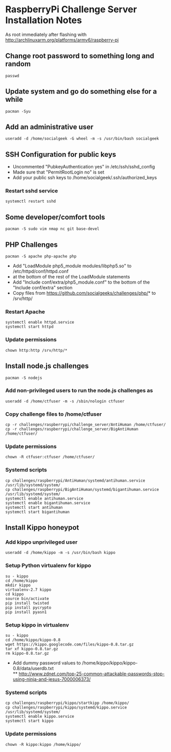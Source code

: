 # RaspberryPi Challenge Server Installation Notes  

As root immediately after flashing with http://archlinuxarm.org/platforms/armv6/raspberry-pi  

## Change root password to something long and random  

	passwd  

## Update system and go do something else for a while  

	pacman -Syu  

## Add an administrative user  

	useradd -d /home/socialgeek -G wheel -m -s /usr/bin/bash socialgeek 

## SSH Configuration for public keys
* Uncommented "PubkeyAuthentication yes" in /etc/ssh/sshd_config  
* Made sure that "PermitRootLogin no" is set  
* Add your public ssh keys to /home/socialgeek/.ssh/authorized_keys  

### Restart sshd service  
  
	systemctl restart sshd  

## Some developer/comfort tools  

	pacman -S sudo vim nmap nc git base-devel  

## PHP Challenges  

	pacman -S apache php-apache php  

* Add "LoadModule php5_module modules/libphp5.so" to /etc/httpd/conf/httpd.conf   
* at the bottom of the rest of the LoadModule statements  
* Add "Include conf/extra/php5_module.conf" to the bottom of the "Include conf/extra" section  
* Copy files from https://github.com/socialgeeks/challenges/php/* to /srv/http/  

### Restart Apache  

	systemctl enable httpd.service  
	systemctl start httpd  

### Update permissions

	chown http:http /srv/http/*  

## Install node.js challenges  

	pacman -S nodejs  

### Add non-privileged users to run the node.js challenges as  

	useradd -d /home/ctfuser -m -s /sbin/nologin ctfuser 

### Copy challenge files to /home/ctfuser

	cp -r challenges/raspberrypi/challenge_server/AntiHuman /home/ctfuser/  
	cp -r challenges/raspberrypi/challenge_server/BigAntiHuman /home/ctfuser/  

### Update permissions  

	chown -R ctfuser:ctfuser /home/ctfuser/  

### Systemd scripts  
 
	cp challenges/raspberrypi/AntiHuman/systemd/antihuman.service /usr/lib/systemd/system/  
	cp challenges/raspberrypi/BigAntiHuman/systemd/bigantihuman.service /usr/lib/systemd/system/
	systemctl enable antihuman.service  
	systemctl enable bigantihuman.service  
	systemctl start antihuman 
	systemctl start bigantihuman  


## Install Kippo honeypot  
### Add kippo unprivileged user  

	useradd -d /home/kippo -m -s /usr/bin/bash kippo

### Setup Python virtualenv for kippo  

	su - kippo  
	cd /home/kippo  
	mkdir kippo  
	virtualenv-2.7 kippo  
	cd kippo  
	source bin/activate  
	pip install twisted  
	pip install pycrypto  
	pip install pyasn1  

### Setup kippo in virtualenv  

	su - kippo  
	cd /home/kippo/kippo-0.8
	wget https://kippo.googlecode.com/files/kippo-0.8.tar.gz  
	tar xf kippo-0.8.tar.gz  
	rm kippo-0.8.tar.gz  


* Add dummy password values to /home/kippo/kippo/kippo-0.8/data/userdb.txt  
** http://www.zdnet.com/top-25-common-attackable-passwords-stop-using-ninja-and-jesus-7000006373/  

### Systemd scripts  

	cp challenges/raspberrypi/kippo/startkipp /home/kippo/  
	cp challenges/raspberrypi/kippo/systemd/kippo.service /usr/lib/systemd/system/ 
	systemctl enable kippo.service  
	systemctl start kippo  

### Update permissions  
	
	chown -R kippo:kippo /home/kippo/  	

